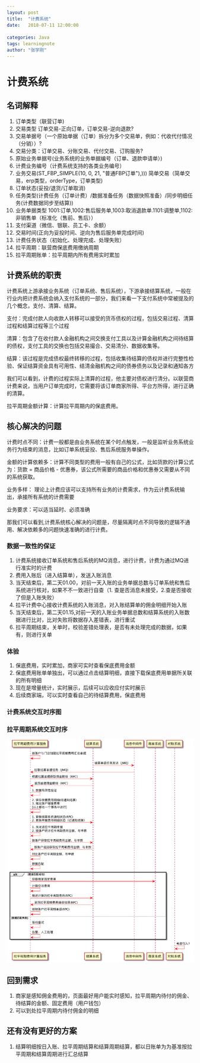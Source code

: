 ```yaml
---
layout: post
title:  "计费系统"
date:   2018-07-11 12:00:00

categories: Java
tags: learningnote
author: "张学刚"
---
```


# 计费系统

## 名词解释

1. 订单类型（联营订单)
2. 交易类型 订单交易-正向订单，订单交易-逆向退款?
3. 交易单据号（一个原始单据（订单）拆分为多个交易单，例如：代收代付情况（分销））?
4. 交易分类：订单交易、分账交易、代付交易、订购服务?
5. 原始业务单据号(业务系统的业务单据编号（订单、退款申请单）)
6. 计费业务编号（计费系统支持的各类业务编号）
7. 业务交易(ST_FBP_SIMPLE(10, 0, 21, "普通FBP订单"),))) 简单交易（简单交易，erp类型，orderType，订单类型)
8. 订单状态(妥投/退货/订单取消)
9. 任务类型(计费任务（订单计费）/数据准备任务（数据快照准备）/同步明细任务(计费数据同步至结算))
10. 业务单据类型 1001:订单,1002:售后服务单,1003:取消退款单.1101:调整单,1102:非销售单（标准化（售前、售后））
11. 支付渠道（微信、银联、员工卡、余额）
12. 交易时间(正向为妥投时间、逆向为售后服务单完成时间)
13. 计费任务状态（初始化、处理完成、处理失败）
14. 拉平周期：联营商保底费用缴纳周期
15. 拉平周期账单：拉平周期内所有费用实时累加

## 计费系统的职责

计费系统上游承接业务系统（订单系统、售后系统），下游承接结算系统，一般在行业内把计费系统会纳入支付系统的一部分，我们来看一下支付系统中常被提及的几个概念，支付、清算、结算。

支付：完成付款人向收款人转移可以接受的货币债权的过程，包括交易过程、清算过程和结算过程等三个过程

清算：包含了在收付款人金融机构之间交换支付工具以及计算金融机构之间待结算的债权，支付工具的交换也包括交易撮合、交易清分、数据收集等。

结算：该过程是完成债权最终转移的过程，包括收集待结算的债权并进行完整性检验、保证结算资金具有可用性、结清金融机构之间的债券债务以及记录和通知各方

我们可以看到，计费的过程实际上清算的过程，他主要对债权进行清分。以联营商计费来说，当用户订单完成时，它需要将该订单商家所得、平台方所得，进行正确的清算。

拉平周期金额计算：计算拉平周期内的保底费用。

## 核心解决的问题

计费时点不同：计费一般都是由业务系统在某个时点触发，一般是监听业务系统业务行为结束的消息，比如订单系统妥投、售后系统服务单操作。

金额的计算依赖多：计算不同类型的费用一般有自己的公式，比如货款的计算公式为：货款 = 商品价格 - 优惠券，该公式所需要的商品价格和优惠券又需要从不同的系统获取。

业务多样： 理论上计费应该可以支持所有业务的计费需求，作为云计费系统输出，承接所有系统的计费需要

业务要求：可以适当延时、必须准确

那我们可以看到,计费系统核心解决的问题是，尽量隔离时点不同导致的逻辑不通用、解决依赖多的问题快速准确的进行计费。

### 数据一致性的保证

1. 计费系统接收订单系统和售后系统的MQ消息，进行计费，计费为通过MQ进行准实时的计费
2. 费用入账后（进入结算单），发送入账消息
3. 当天结束后，第二天01.00，对前一天入账的业务单据总数与订单系统和售后系统进行核对，如果不不一致进行自查（1. 查是否消息未接受，2.查是否接收了但是入账失败）
4. 拉平计费中心接收计费系统的入账消息，对入账结算单的佣金明细开始入账
5. 当天结束后，第二天01.15,对前一天的入账业务单据总数和结算系统的入账数据进行比对，比对失败将数据存入差错表，进行重试
6. 拉平周期结束，关单时，校验差错处理表，是否有未处理完成的数据，如果有，则进行关单

### 体验

1. 保底费用，实时累加，商家可实时查看保底费用金额
2. 保底费用账单单独出，可以通过点击结算明细，直接下载保底费用单据所关联的所有明细
3. 现在是增量统计，实时展示，后续可以应收应付实时展示
4. 后续商家端，可以实时查看自己的待结算费用，保底费用

### 计费系统交互时序图

### 拉平周期系统交互时序

![拉平周期系统交互时序](https://raw.githubusercontent.com/unionstars/unionstars.github.io/master/assets/images/pictures/2018-08-22-settle-period/01-01.png)

## 回到需求

1. 商家是感知佣金费用的，页面最好用户能实时感知，拉平周期内待付的佣金、待结算的金额、固定费用（用户钱包）
2. 可以到处拉平周期内待付佣金的明细

## 还有没有更好的方案

1. 结算明细按日入账、拉平周期结算和结算周期结算，都以日账单为为基准按拉平周期和结算周期进行汇总结算


<!-- ```bash
@startuml
拉平周期保底费用计算系统-[#red]> 拉平周期保底费用计算系统 : 按账户与门店创建拉平周期保底费用单
结算系统 -[#red]> 消息中间件 : 结算单据佣金费用明细
消息中间件 -[#red]> 拉平周期保底费用计算系统 : 拉取结算单据佣金费用明细
拉平周期保底费用计算系统 -[#red]> 拉平周期保底费用计算系统 : 1. 数据有效性验证
拉平周期保底费用计算系统 -[#red]> 拉平周期保底费用计算系统 : 2. 保存单据佣金费用明细(待通知结算)\n3. 拉平周期保底费用单\n[以上都在一个事务中进行，使用]
拉平周期保底费用计算系统 -[#red]>  结算系统 : 1. 更新结算系统通知状态(RPC)\n2. 更新单据费用明细状态（已通知结算）
拉平周期保底费用计算系统 -[#red]>  拉平周期保底费用计算系统 : 1. 关闭该拉平周期单据\n2. 按账户与门店维度统计拉平周期费用金额，与单数
拉平周期保底费用计算系统 -[#red]>  结算系统 : 按账户和门店获取结算系统拉平周期佣金费用总额，与订单数
结算系统--[#red]>  拉平周期保底费用计算系统 : 按账户和门店返回结算系统拉平周期佣金费用总额，与订单数
拉平周期保底费用计算系统 -[#red]>  拉平周期保底费用计算系统 : 对比结算系统与拉平周期保底费用计算系统的金额，与订单数
拉平周期保底费用计算系统 -[#red]>  拉平周期保底费用计算系统 : 数据匹配
 alt 数据匹配成功
    拉平周期保底费用计算系统 -[#red]> 商家系统: 获取商家固定费用
    拉平周期保底费用计算系统 -[#red]>  拉平周期保底费用计算系统 : 计算应收费用
    拉平周期保底费用计算系统 -[#red]>  结算系统 : 推送计算的拉平周期费用(RPC)
    结算系统 --[#red]>  拉平周期保底费用计算系统 : 返回拉平周期费用接收结果(RPC)
    拉平周期保底费用计算系统 -[#red]>  拉平周期保底费用计算系统 : 核销账户拉平周期单据(RPC)
  else 数据匹配失败
    拉平周期保底费用计算系统 -[#red]> 拉平周期保底费用计算系统: 等待重试
    拉平周期保底费用计算系统 -[#red]> 拉平周期保底费用计算系统: 告警、人工处理
end

对账系统 -[#red]> 对账系统: 考虑引入？
@enduml
``` -->